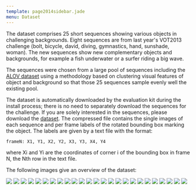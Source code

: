 ```yaml
---
template: page2014sidebar.jade
menu: Dataset
---
```


The dataset comprises 25 short sequences showing various objects in challenging backgrounds. Eight sequences are from last year's VOT2013 challenge (bolt, bicycle, david, diving, gymnastics, hand, sunshade, woman). The new sequences show new complementary objects and backgrounds, for example a fish underwater or a surfer riding a big wave.

The sequences were chosen from a large pool of sequences including the [ALOV dataset](http://www.alov300.org/) using a methodology based on clustering visual features of object and background so that those 25 sequences sample evenly well the existing pool.

The dataset is automatically downloaded by the evaluation kit during the install process; there is no need to separately download the sequences for the challenge. If you are solely interested in the sequences, please download the [dataset](http://box.vicos.si/vot/vot2014.zip). The compressed file contains the single images of each sequence and per frame labels of the rotated bounding box marking the object. The labels are given by a text file with the format:

	frameN: X1, Y1, X2, Y2, X3, Y3, X4, Y4
	
where Xi and Yi are the coordinates of corner i of the bounding box in frame N, the Nth row in the text file.

The following images give an overview of the dataset:

![](/vot2014/img/thumbs/ball.gif)
![](/vot2014/img/thumbs/basketball.gif)
![](/vot2014/img/thumbs/bicycle.gif)
![](/vot2014/img/thumbs/bolt.gif)
![](/vot2014/img/thumbs/car.gif)
![](/vot2014/img/thumbs/david.gif)
![](/vot2014/img/thumbs/diving.gif)
![](/vot2014/img/thumbs/drunk.gif)
![](/vot2014/img/thumbs/fernando.gif)
![](/vot2014/img/thumbs/fish1.gif)
![](/vot2014/img/thumbs/fish2.gif)
![](/vot2014/img/thumbs/gymnastics.gif)
![](/vot2014/img/thumbs/hand1.gif)
![](/vot2014/img/thumbs/hand2.gif)
![](/vot2014/img/thumbs/jogging.gif)
![](/vot2014/img/thumbs/motocross.gif)
![](/vot2014/img/thumbs/polarbear.gif)
![](/vot2014/img/thumbs/skating.gif)
![](/vot2014/img/thumbs/sphere.gif)
![](/vot2014/img/thumbs/sunshade.gif)
![](/vot2014/img/thumbs/surfing.gif)
![](/vot2014/img/thumbs/torus.gif)
![](/vot2014/img/thumbs/trellis.gif)
![](/vot2014/img/thumbs/tunnel.gif)
![](/vot2014/img/thumbs/woman.gif)


